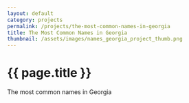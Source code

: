 ```yaml
---
layout: default
category: projects
permalink: /projects/the-most-common-names-in-georgia
title: The Most Common Names in Georgia
thumbnail: /assets/images/names_georgia_project_thumb.png
---
```


{{ page.title }}
================
The most common names in Georgia
